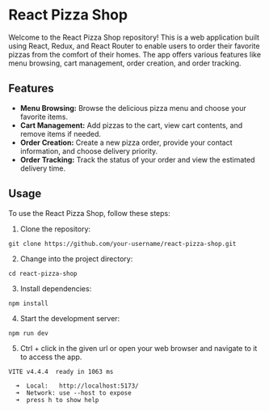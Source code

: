 # React Pizza Shop

Welcome to the React Pizza Shop repository! This is a web application built using React, Redux, and React Router to enable users to order their favorite pizzas from the comfort of their homes. The app offers various features like menu browsing, cart management, order creation, and order tracking.

## Features

- **Menu Browsing:** Browse the delicious pizza menu and choose your favorite items.
- **Cart Management:** Add pizzas to the cart, view cart contents, and remove items if needed.
- **Order Creation:** Create a new pizza order, provide your contact information, and choose delivery priority.
- **Order Tracking:** Track the status of your order and view the estimated delivery time.

## Usage

To use the React Pizza Shop, follow these steps:

1. Clone the repository:

```git clone https://github.com/your-username/react-pizza-shop.git```

2. Change into the project directory:

```cd react-pizza-shop```

3. Install dependencies:

```npm install```

4. Start the development server:

```npm run dev```

5. Ctrl + click in the given url or open your web browser and navigate to it to access the app.

```
VITE v4.4.4  ready in 1063 ms

  ➜  Local:   http://localhost:5173/
  ➜  Network: use --host to expose
  ➜  press h to show help
```

